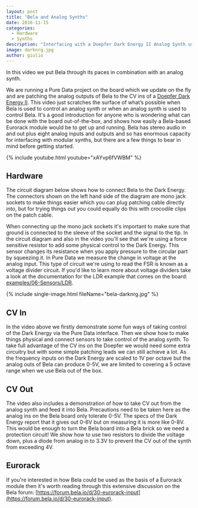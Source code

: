 ```yaml
---
layout: post
title: "Bela and Analog Synths"
date: 2016-11-15
categories:
  - Hardware
  - Synths
description: "Interfacing with a Doepfer Dark Energy II Analog Synth using Bela and Pure Data"
image: darknrg.jpg
author: giulio
---
```


In this video we put Bela through its paces in combination with an analog synth. 

We are running a Pure Data project on the board which we update on the fly and are patching the analog outputs of Bela to the CV ins of a [Doepfer Dark Energy II](http://www.doepfer.de/Dark_Energy_II_e.htm). This video just scratches the surface of what’s possible when Bela is used to control an analog synth or when an analog synth is used to control Bela. It's a good introduction for anyone who is wondering what can be done with the board out-of-the-box, and shows how easily a Bela-based Eurorack module would be to get up and running. Bela has stereo audio in and out plus eight analog inputs and outputs and so has enormous capacity for interfacing with modular synths, but there are a few things to bear in mind before getting started.

{% include youtube.html youtube="xAYvp6fVWBM" %}

## Hardware

The circuit diagram below shows how to connect Bela to the Dark Energy. The connectors shown on the left hand side of the diagram are mono jack sockets to make things easier which you can plug patching cable directly into, but for trying things out you could equally do this with crocodile clips on the patch cable. 

When connecting up the mono jack sockets it's important to make sure that ground is connected to the sleeve of the socket and the signal to the tip. In the circuit diagram and also in the video you'll see that we're using a force sensitive resistor to add some physical control to the Dark Energy. This sensor changes its resistance when you apply pressure to the circular part by squeezing it. In Pure Data we measure the change in voltage at the analog input. This type of circuit we're using to read the FSR is known as a voltage divider circuit. If you'd like to learn more about voltage dividers take a look at the documentation for the LDR example that comes on the board: [examples/06-Sensors/LDR](https://github.com/BelaPlatform/Bela/blob/master/examples/06-Sensors/LDR/render.cpp).

{% include single-image.html fileName="bela-darknrg.jpg" %}

## CV In

In the video above we firstly demonstrate some fun ways of taking control of the Dark Energy via the Pure Data interface. Then we show how to make things physical and connect sensors to take control of the analog synth. To take full advantage of the CV ins on the Doepfer we would need some extra circuitry but with some simple patching leads we can still achieve a lot. As the frequency inputs on the Dark Energy are scaled to 1V per octave but the analog outs of Bela can produce 0-5V, we are limited to covering a 5 octave range when we use Bela out of the box.



## CV Out

The video also includes a demonstration of how to take CV out from the analog synth and feed it into Bela. Precautions need to be taken here as the analog ins on the Bela board only tolerate 0-5V. The specs of the Dark Energy report that it gives out 0-6V but on measuring it is more like 0-8V. This would be enough to turn the Bela board into a Bela brick so we need a protection circuit! We show how to use two resistors to divide the voltage down, plus a diode from analog in to 3.3V to prevent the CV out of the synth from exceeding 4V.

## Eurorack

If you're interested in how Bela could be used as the basis of a Eurorack module then it's worth reading through this extensive discussion on the Bela forum: [https://forum.bela.io/d/30-eurorack-input](https://forum.bela.io/d/30-eurorack-input).